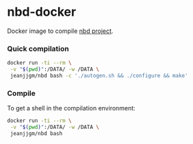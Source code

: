 # nbd-docker
Docker image to compile [nbd project](https://github.com/NetworkBlockDevice/nbd).


### Quick compilation
```bash
docker run -ti --rm \
 -v "$(pwd)":/DATA/ -w /DATA \
 jeanjjgm/nbd bash -c './autogen.sh && ./configure && make'
``` 
 
### Compile
To get a shell in the compilation environment:
```bash
docker run -ti --rm \
 -v "$(pwd)":/DATA/ -w /DATA \
 jeanjjgm/nbd bash
```
 
